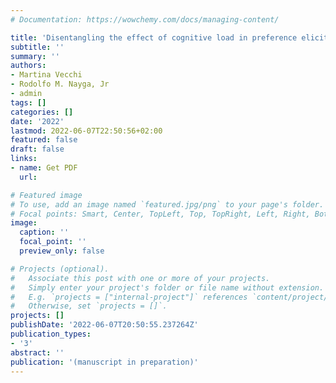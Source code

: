 ```yaml
---
# Documentation: https://wowchemy.com/docs/managing-content/

title: 'Disentangling the effect of cognitive load in preference elicitation'
subtitle: ''
summary: ''
authors:
- Martina Vecchi
- Rodolfo M. Nayga, Jr
- admin
tags: []
categories: []
date: '2022'
lastmod: 2022-06-07T22:50:56+02:00
featured: false
draft: false
links: 
- name: Get PDF
  url: 

# Featured image
# To use, add an image named `featured.jpg/png` to your page's folder.
# Focal points: Smart, Center, TopLeft, Top, TopRight, Left, Right, BottomLeft, Bottom, BottomRight.
image:
  caption: ''
  focal_point: ''
  preview_only: false

# Projects (optional).
#   Associate this post with one or more of your projects.
#   Simply enter your project's folder or file name without extension.
#   E.g. `projects = ["internal-project"]` references `content/project/deep-learning/index.md`.
#   Otherwise, set `projects = []`.
projects: []
publishDate: '2022-06-07T20:50:55.237264Z'
publication_types: 
- '3'
abstract: ''
publication: '(manuscript in preparation)'
---
```

